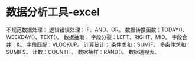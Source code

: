 # 数据分析工具-excel
不规范数据处理：
    逻辑错误处理：IF、AND、OR。
    数据转换函数：TODAY()、WEEKDAY()、TEXT()。
数据抽取：
    字段分裂：LEFT、RIGHT、MID。
    字段合并：&。
    字段匹配：VLOOKUP。
计算统计：
    条件求和：SUMIF。
    多条件求和：SUMIFS。
    计数：COUNTIF。
数据抽样：RAND()。
数据透视表。
